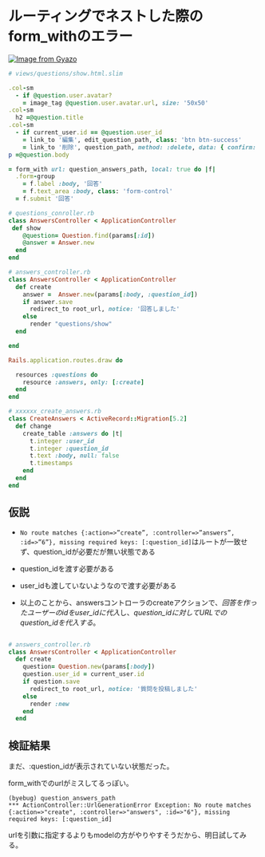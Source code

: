 # ルーティングでネストした際のform_withのエラー



[![Image from Gyazo](https://i.gyazo.com/00ac376052d98abcb0252a7fc5728091.png)](https://gyazo.com/00ac376052d98abcb0252a7fc5728091)
```ruby
# views/questions/show.html.slim

.col-sm 
  - if @question.user.avatar?
    = image_tag @question.user.avatar.url, size: '50x50'
.col-sm
  h2 =@question.title
.col-sm 
  - if current_user.id == @question.user_id
    = link_to '編集', edit_question_path, class: 'btn btn-success'
    = link_to '削除', question_path, method: :delete, data: { confirm: '質問を削除しますか？'}, class: 'btn btn-danger'
p =@question.body

= form_with url: question_answers_path, local: true do |f|
  .form-group 
    = f.label :body, '回答'
    = f.text_area :body, class: 'form-control'
  = f.submit '回答'


```

```ruby
# questions_conroller.rb
class AnswersController < ApplicationController
 def show
    @question= Question.find(params[:id])
    @answer = Answer.new
  end
end
```

```ruby
# answers_controller.rb
class AnswersController < ApplicationController
  def create
    answer =  Answer.new(params[:body, :question_id])
    if answer.save
      redirect_to root_url, notice: '回答しました'
    else
      render "questions/show"
  end

end
```

```ruby
Rails.application.routes.draw do

  resources :questions do 
    resource :answers, only: [:create]
  end
end

```

```ruby
# xxxxxx_create_answers.rb
class CreateAnswers < ActiveRecord::Migration[5.2]
  def change
    create_table :answers do |t|
      t.integer :user_id
      t.integer :question_id
      t.text :body, null: false
      t.timestamps
    end
  end
end
```

## 仮説
* `No route matches {:action=>”create”, :controller=>”answers”, :id=>”6”}, missing required keys: [:question_id]`はルートが一致せず、question_idが必要だが無い状態である
* question_idを渡す必要がある
* user_idも渡していないようなので渡す必要がある

* 以上のことから、answersコントローラのcreateアクションで、*回答を作ったユーザーのidをuser_idに代入*し、*question_idに対してURLでのquestion_idを代入する*。
```ruby

# answers_controller.rb
class AnswersController < ApplicationController
  def create
    question= Question.new(params[:body])
    question.user_id = current_user.id
    if question.save
      redirect_to root_url, notice: '質問を投稿しました'
    else
      render :new
    end
  end
```

## 検証結果

まだ、:question_idが表示されていない状態だった。

form_withでのurlがミスしてるっぽい。
```
(byebug) question_answers_path
*** ActionController::UrlGenerationError Exception: No route matches {:action=>"create", :controller=>"answers", :id=>"6"}, missing required keys: [:question_id]
```

urlを引数に指定するよりもmodelの方がやりやすそうだから、明日試してみる。






